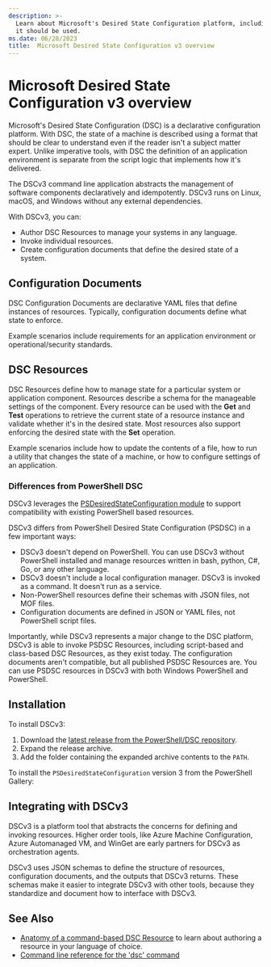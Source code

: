 ```yaml
---
description: >-
  Learn about Microsoft's Desired State Configuration platform, including what it does and when
  it should be used.
ms.date: 06/28/2023
title:  Microsoft Desired State Configuration v3 overview
---
```


# Microsoft Desired State Configuration v3 overview

Microsoft's Desired State Configuration (DSC) is a declarative configuration platform. With DSC,
the state of a machine is described using a format that should be clear to understand even if the
reader isn't a subject matter expert. Unlike imperative tools, with DSC the definition of an
application environment is separate from the script logic that implements how it's delivered.

The DSCv3 command line application abstracts the management of software components declaratively
and idempotently. DSCv3 runs on Linux, macOS, and Windows without any external dependencies.

With DSCv3, you can:

- Author DSC Resources to manage your systems in any language.
- Invoke individual resources.
- Create configuration documents that define the desired state of a system.

## Configuration Documents

DSC Configuration Documents are declarative YAML files that define instances of resources.
Typically, configuration documents define what state to enforce.

Example scenarios include requirements for an application environment or operational/security
standards.

## DSC Resources

DSC Resources define how to manage state for a particular system or application component.
Resources describe a schema for the manageable settings of the component. Every resource can be
used with the **Get** and **Test** operations to retrieve the current state of a resource instance
and validate whether it's in the desired state. Most resources also support enforcing the desired
state with the **Set** operation.

Example scenarios include how to update the contents of a file, how to run a utility that changes
the state of a machine, or how to configure settings of an application.

### Differences from PowerShell DSC

DSCv3 leverages the [PSDesiredStateConfiguration module][00] to support compatibility with
existing PowerShell based resources.

DSCv3 differs from PowerShell Desired State Configuration (PSDSC) in a few important ways:

- DSCv3 doesn't depend on PowerShell. You can use DSCv3 without PowerShell installed and manage
  resources written in bash, python, C#, Go, or any other language.
- DSCv3 doesn't include a local configuration manager. DSCv3 is invoked as a command. It doesn't
  run as a service.
- Non-PowerShell resources define their schemas with JSON files, not MOF files.
- Configuration documents are defined in JSON or YAML files, not PowerShell script files.

Importantly, while DSCv3 represents a major change to the DSC platform, DSCv3 is able to invoke
PSDSC Resources, including script-based and class-based DSC Resources, as they exist today. The
configuration documents aren't compatible, but all published PSDSC Resources are. You can use PSDSC
resources in DSCv3 with both Windows PowerShell and PowerShell.

## Installation

To install DSCv3:

1. Download the [latest release from the PowerShell/DSC repository][01].
1. Expand the release archive.
1. Add the folder containing the expanded archive contents to the `PATH`.

To install the `PSDesiredStateConfiguration` version 3 from the PowerShell Gallery:

## Integrating with DSCv3

DSCv3 is a platform tool that abstracts the concerns for defining and invoking resources. Higher
order tools, like Azure Machine Configuration, Azure Automanaged VM, and WinGet are early partners
for DSCv3 as orchestration agents.

DSCv3 uses JSON schemas to define the structure of resources, configuration documents, and the
outputs that DSCv3 returns. These schemas make it easier to integrate DSCv3 with other tools,
because they standardize and document how to interface with DSCv3.

## See Also

- [Anatomy of a command-based DSC Resource][02] to learn about authoring a resource in your
  language of choice.
- [Command line reference for the 'dsc' command][03]

<!-- link references -->
[00]: https://github.com/powershell/psdesiredstateconfiguration
[01]: https://github.com/PowerShell/DSC/releases/latest
[02]: resources/concepts/anatomy.md
[03]: reference/cli/dsc.md
